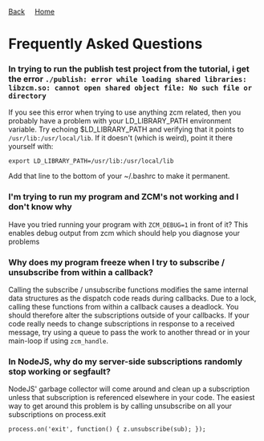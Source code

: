 <a style="margin-right: 1rem;" href="javascript:history.go(-1)">Back</a>
[Home](../README.md)
# Frequently Asked Questions


### In trying to run the publish test project from the tutorial, i get the error `./publish: error while loading shared libraries: libzcm.so: cannot open shared object file: No such file or directory`

If you see this error when trying to use anything zcm related, then you probably have a problem with your LD\_LIBRARY\_PATH environment variable. Try echoing $LD\_LIBRARY\_PATH and verifying that it points to `/usr/lib:/usr/local/lib`. If it doesn't (which is weird), point it there yourself with:

    export LD_LIBRARY_PATH=/usr/lib:/usr/local/lib

Add that line to the bottom of your ~/.bashrc to make it permanent.



### I'm trying to run my program and ZCM's not working and I don't know why

Have you tried running your program with `ZCM_DEBUG=1` in front of it? This enables debug output from zcm which should help you diagnose your problems



### Why does my program freeze when I try to subscribe / unsubscribe from within a callback?

Calling the subscribe / unsubscribe functions modifies the same internal data structures as
the dispatch code reads during callbacks. Due to a lock, calling these functions from within a
callback causes a deadlock. You should therefore alter the subscriptions outside of your callbacks.
If your code really needs to change subscriptions in response to a received message, try using a queue
to pass the work to another thread or in your main-loop if using `zcm_handle`.



### In NodeJS, why do my server-side subscriptions randomly stop working or segfault?

NodeJS' garbage collector will come around and clean up a subscription unless
that subscription is referenced elsewhere in your code. The easiest way to get
around this problem is by calling unsubscribe on all your subscriptions on process.exit

    process.on('exit', function() { z.unsubscribe(sub); });

